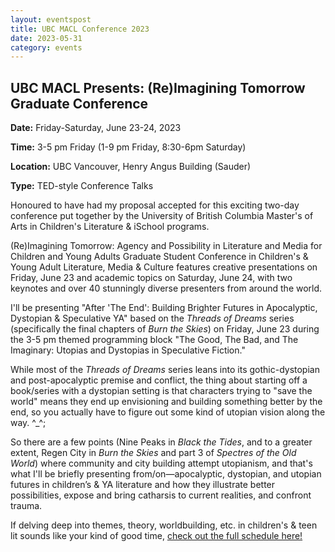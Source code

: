 ```yaml
---
layout: eventspost
title: UBC MACL Conference 2023
date: 2023-05-31
category: events
---
```


## UBC MACL Presents: (Re)Imagining Tomorrow Graduate Conference

**Date:** Friday-Saturday, June 23-24, 2023

**Time:** 3-5 pm Friday (1-9 pm Friday, 8:30-6pm Saturday)

**Location:** UBC Vancouver, Henry Angus Building (Sauder)

**Type:** TED-style Conference Talks

Honoured to have had my proposal accepted for this exciting two-day conference put together by the University of British Columbia Master's of Arts in Children's Literature & iSchool programs.

(Re)Imagining Tomorrow: Agency and Possibility in Literature and Media for Children and Young Adults Graduate Student Conference in Children's & Young Adult Literature, Media & Culture features creative presentations on Friday, June 23 and academic topics on Saturday, June 24, with two keynotes and over 40 stunningly diverse presenters from around the world.

I'll be presenting "After 'The End': Building Brighter Futures in Apocalyptic, Dystopian & Speculative YA" based on the *Threads of Dreams* series (specifically the final chapters of *Burn the Skies*) on Friday, June 23 during the 3-5 pm themed programming block "The Good, The Bad, and The Imaginary: Utopias and Dystopias in Speculative Fiction."

While most of the *Threads of Dreams* series leans into its gothic-dystopian and post-apocalyptic premise and conflict, the thing about starting off a book/series with a dystopian setting is that characters trying to "save the world" means they end up envisioning and building something better by the end, so you actually have to figure out some kind of utopian vision along the way. ^_^;

So there are a few points (Nine Peaks in *Black the Tides*, and to a greater extent, Regen City in *Burn the Skies* and part 3 of *Spectres of the Old World*) where community and city building attempt utopianism, and that's what I'll be briefly presenting from/on—apocalyptic, dystopian, and utopian futures in children’s & YA literature and how they illustrate better possibilities, expose and bring catharsis to current realities, and confront trauma.

If delving deep into themes, theory, worldbuilding, etc. in children's & teen lit sounds like your kind of good time, [check out the full schedule here!](https://blogs.ubc.ca/reimaginingtomorrow2023/)
